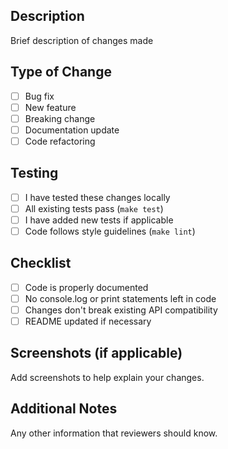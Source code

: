 ## Description

Brief description of changes made

## Type of Change

- [ ] Bug fix
- [ ] New feature
- [ ] Breaking change
- [ ] Documentation update
- [ ] Code refactoring

## Testing

- [ ] I have tested these changes locally
- [ ] All existing tests pass (`make test`)
- [ ] I have added new tests if applicable
- [ ] Code follows style guidelines (`make lint`)

## Checklist

- [ ] Code is properly documented
- [ ] No console.log or print statements left in code
- [ ] Changes don't break existing API compatibility
- [ ] README updated if necessary

## Screenshots (if applicable)

Add screenshots to help explain your changes.

## Additional Notes

Any other information that reviewers should know.
